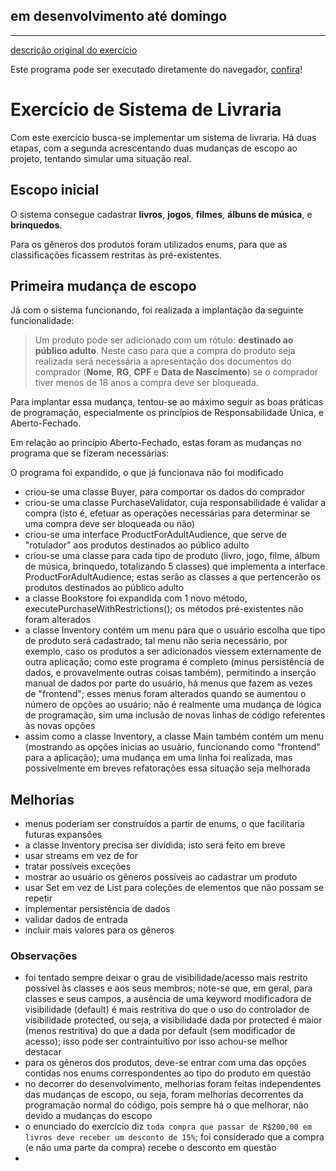 ## em desenvolvimento até domingo

----

[descrição original do exercício](https://github.com/rflima11/exercicios-poo2-letscode/tree/main/03%20-%20Sistema%20Livraria)

Este programa pode ser executado diretamente do navegador, [confira](https://replit.com/@MarcosTorres7/module3)!

# Exercício de Sistema de Livraria
Com este exercício busca-se implementar um sistema de livraria. Há duas etapas, com a segunda acrescentando duas mudanças de escopo ao projeto, tentando simular uma situação real.

## Escopo inicial
O sistema consegue cadastrar **livros**, **jogos**, **filmes**, **álbuns de música**, e **brinquedos**.

Para os gêneros dos produtos foram utilizados enums, para que as classificações ficassem restritas às pré-existentes.

## Primeira mudança de escopo
Já com o sistema funcionando, foi realizada a implantação da seguinte funcionalidade:

>Um produto pode ser adicionado com um rótulo: **destinado ao público adulto**. Neste caso para que a compra do produto seja realizada será necessária a apresentação dos documentos do comprador (**Nome**, **RG**, **CPF** e **Data de Nascimento**) se o comprador tiver menos de 18 anos a compra deve ser bloqueada.

Para implantar essa mudança, tentou-se ao máximo seguir as boas práticas de programação, especialmente os princípios de Responsabilidade Única, e Aberto-Fechado.

Em relação ao princípio Aberto-Fechado, estas foram as mudanças no programa que se fizeram necessárias:

O programa foi expandido, o que já funcionava não foi modificado

- criou-se uma classe Buyer, para comportar os dados do comprador
- criou-se uma classe PurchaseValidator, cuja responsabilidade é validar a compra (isto é, efetuar as operações necessárias para determinar se uma compra deve ser bloqueada ou não)
- criou-se uma interface ProductForAdultAudience, que serve de "rotulador" aos produtos destinados ao público adulto
- criou-se uma classe para cada tipo de produto (livro, jogo, filme, álbum de música, brinquedo, totalizando 5 classes) que implementa a interface ProductForAdultAudience; estas serão as classes a que pertencerão os produtos destinados ao público adulto
- a classe Bookstore foi expandida com 1 novo método, executePurchaseWithRestrictions(); os métodos pré-existentes não foram alterados
- a classe Inventory contém um menu para que o usuário escolha que tipo de produto será cadastrado; tal menu não seria necessário, por exemplo, caso os produtos a ser adicionados viessem externamente de outra aplicação; como este programa é completo (minus persistência de dados, e provavelmente outras coisas também), permitindo a inserção manual de dados por parte do usuário, há menus que fazem as vezes de "frontend"; esses menus foram alterados quando se aumentou o número de opções ao usuário; não é realmente uma mudança de lógica de programação, sim uma inclusão de novas linhas de código referentes às novas opções
- assim como a classe Inventory, a classe Main também contém um menu (mostrando as opções inicias ao usuário, funcionando como "frontend" para a aplicação); uma mudança em uma linha foi realizada, mas possivelmente em breves refatorações essa situação seja melhorada


## Melhorias
- menus poderiam ser construídos a partir de enums, o que facilitaria futuras expansões
- a classe Inventory precisa ser dividida; isto será feito em breve
- usar streams em vez de for
- tratar possíveis exceções
- mostrar ao usuário os gêneros possíveis ao cadastrar um produto
- usar Set em vez de List para coleções de elementos que não possam se repetir
- implementar persistência de dados
- validar dados de entrada
- incluir mais valores para os gêneros

### Observações
- foi tentado sempre deixar o grau de visibilidade/acesso mais restrito possível às classes e aos seus membros; note-se que, em geral, para classes e seus campos, a ausência de uma keyword modificadora de visibilidade (default) é mais restritiva do que o uso do controlador de visibilidade protected, ou seja, a visibilidade dada por protected é maior (menos restritiva) do que a dada por default (sem modificador de acesso); isso pode ser contraintuitivo por isso achou-se melhor destacar
- para os gêneros dos produtos, deve-se entrar com uma das opções contidas nos enums correspondentes ao tipo do produto em questão
- no decorrer do desenvolvimento, melhorias foram feitas independentes das mudanças de escopo, ou seja, foram melhorias decorrentes da programação normal do código, pois sempre há o que melhorar, não devido a mudanças do escopo
- o enunciado do exercício diz `toda compra que passar de R$200,00 em livros deve receber um desconto de 15%`; foi considerado que a compra (e não uma parte da compra) recebe o desconto em questão
- 

